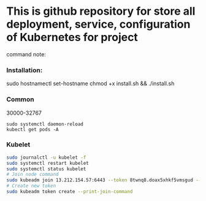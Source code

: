 # This is github repository for store all deployment, service, configuration of Kubernetes for project

command note:

### Installation:
sudo hostnamectl set-hostname <your-host-name>
chmod +x install.sh && ./install.sh

### Common

30000-32767

```
sudo systemctl daemon-reload
kubectl get pods -A
```

### Kubelet

```bash
sudo journalctl -u kubelet -f
sudo systemctl restart kubelet
sudo systemctl status kubelet
# Join node command
sudo kubeadm join 13.212.154.57:6443 --token 8twnq8.doax5xhkf5vmsgud --discovery-token-ca-cert-hash sha256:dde2aa02d70d4336f200c1b9d5d6b64e5e8bf7017f1631f6d1edc32bae65692b 
# Create new token
sudo kubeadm token create --print-join-command
```
